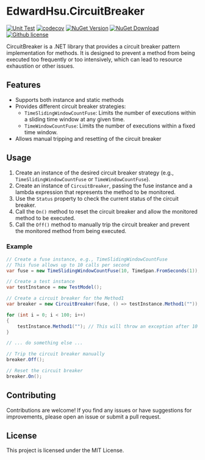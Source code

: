EdwardHsu.CircuitBreaker
=====
[![Unit Test](https://github.com/XuPeiYao/EdwardHsu.CircuitBreaker/actions/workflows/unit-test.yaml/badge.svg)](https://github.com/XuPeiYao/EdwardHsu.CircuitBreaker/actions/workflows/unit-test.yaml)
[![codecov](https://codecov.io/gh/XuPeiYao/EdwardHsu.CircuitBreaker/graph/badge.svg?token=IY5K44AVW1)](https://codecov.io/gh/XuPeiYao/EdwardHsu.CircuitBreaker)
[![NuGet Version](https://img.shields.io/nuget/v/EdwardHsu.CircuitBreaker.svg)](https://www.nuget.org/packages/EdwardHsu.CircuitBreaker/)
[![NuGet Download](https://img.shields.io/nuget/dt/EdwardHsu.CircuitBreaker.svg)](https://www.nuget.org/packages/EdwardHsu.CircuitBreaker/)
[![Github license](https://img.shields.io/github/license/XuPeiYao/EdwardHsu.CircuitBreaker.svg)](https://www.nuget.org/packages/EdwardHsu.CircuitBreaker/)

CircuitBreaker is a .NET library that provides a circuit breaker pattern implementation for methods. It is designed to prevent a method from being executed too frequently or too intensively, which can lead to resource exhaustion or other issues.

## Features

- Supports both instance and static methods
- Provides different circuit breaker strategies:
    - `TimeSlidingWindowCountFuse`: Limits the number of executions within a sliding time window at any given time.
    - `TimeWindowCountFuse`: Limits the number of executions within a fixed time window.
- Allows manual tripping and resetting of the circuit breaker

## Usage

1. Create an instance of the desired circuit breaker strategy (e.g., `TimeSlidingWindowCountFuse` or `TimeWindowCountFuse`).
2. Create an instance of `CircuitBreaker`, passing the fuse instance and a lambda expression that represents the method to be monitored.
3. Use the `Status` property to check the current status of the circuit breaker.
4. Call the `On()` method to reset the circuit breaker and allow the monitored method to be executed.
5. Call the `Off()` method to manually trip the circuit breaker and prevent the monitored method from being executed.

### Example

```csharp
// Create a fuse instance, e.g., TimeSlidingWindowCountFuse
// This fuse allows up to 10 calls per second
var fuse = new TimeSlidingWindowCountFuse(10, TimeSpan.FromSeconds(1));

// Create a test instance
var testInstance = new TestModel();

// Create a circuit breaker for the Method1
var breaker = new CircuitBreaker(fuse, () => testInstance.Method1(""));

for (int i = 0; i < 100; i++)
{
    testInstance.Method1(""); // This will throw an exception after 10 calls per second
}

// ... do something else ...

// Trip the circuit breaker manually
breaker.Off();

// Reset the circuit breaker
breaker.On();
```

## Contributing
Contributions are welcome! If you find any issues or have suggestions for improvements, please open an issue or submit a pull request.

## License
This project is licensed under the MIT License.